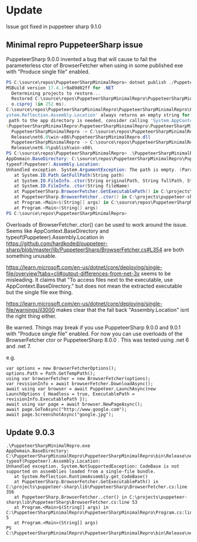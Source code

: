 # Update

Issue got fixed in puppeteer sharp 9.1.0

## Minimal repro PuppeteerSharp issue 

PuppeteerSharp 9.0.0 invented a bug that will cause to fail the parameterless ctor of BrowserFetcher when using in some published exe with "Produce single file" enabled.

``` powershell
PS C:\source\repos\PuppeteerSharpMinimalRepro> dotnet publish ./PuppeteerSharpMinimalRepro --configuration Release -f net6.0 -p:PublishProfile=FolderProfile
MSBuild version 17.4.1+9a89d02ff for .NET
  Determining projects to restore...
  Restored C:\source\repos\PuppeteerSharpMinimalRepro\PuppeteerSharpMinimalRepro\PuppeteerSharpMinimalRepr
  o.csproj (in 252 ms).
C:\source\repos\PuppeteerSharpMinimalRepro\PuppeteerSharpMinimalRepro\Program.cs(4,59): warning IL3000: 'S
ystem.Reflection.Assembly.Location' always returns an empty string for assemblies embedded in a single-file app. If the
 path to the app directory is needed, consider calling 'System.AppContext.BaseDirectory'. [C:\source\repos
\PuppeteerSharpMinimalRepro\PuppeteerSharpMinimalRepro\PuppeteerSharpMinimalRepro.csproj]
  PuppeteerSharpMinimalRepro -> C:\source\repos\PuppeteerSharpMinimalRepro\PuppeteerSharpMinimalRepro\bin\
  Release\net6.0\win-x86\PuppeteerSharpMinimalRepro.dll
  PuppeteerSharpMinimalRepro -> C:\source\repos\PuppeteerSharpMinimalRepro\PuppeteerSharpMinimalRepro\bin\
  Release\net6.0\publish\win-x86\
PS C:\source\repos\PuppeteerSharpMinimalRepro> .\PuppeteerSharpMinimalRepro\bin\Release\net6.0\publish\win-x86\PuppeteerSharpMinimalRepro.exe
AppDomain.BaseDirectory: C:\source\repos\PuppeteerSharpMinimalRepro\PuppeteerSharpMinimalRepro\bin\Release\net6.0\publish\win-x86\
typeof(Puppeteer).Assembly.Location:
Unhandled exception. System.ArgumentException: The path is empty. (Parameter 'path')
   at System.IO.Path.GetFullPath(String path)
   at System.IO.FileInfo..ctor(String originalPath, String fullPath, String fileName, Boolean isNormalized)
   at System.IO.FileInfo..ctor(String fileName)
   at PuppeteerSharp.BrowserFetcher.GetExecutablePath() in C:\projects\puppeteer-sharp\lib\PuppeteerSharp\BrowserFetcher.cs:line 354
   at PuppeteerSharp.BrowserFetcher..ctor() in C:\projects\puppeteer-sharp\lib\PuppeteerSharp\BrowserFetcher.cs:line 53
   at Program.<Main>$(String[] args) in C:\source\repos\PuppeteerSharpMinimalRepro\PuppeteerSharpMinimalRepro\Program.cs:line 5
   at Program.<Main>(String[] args)
PS C:\source\repos\PuppeteerSharpMinimalRepro>

```

Overloads of BrowserFetcher..ctor() can be used to work around the issue. Seems like AppContext.BaseDirectory and typeof(Puppeteer).Assembly.Location in https://github.com/hardkoded/puppeteer-sharp/blob/master/lib/PuppeteerSharp/BrowserFetcher.cs#L354 are both something unusable.

https://learn.microsoft.com/en-us/dotnet/core/deploying/single-file/overview?tabs=cli#output-differences-from-net-3x seems to be misleading. It claims that "To access files next to the executable, use AppContext.BaseDirectory." but does not mean the extracted executable but the single file exe thing.

https://learn.microsoft.com/en-us/dotnet/core/deploying/single-file/warnings/il3000 makes clear that the fall back "Assembly.Location" isnt the right thing either. 

Be warned. Things may break if you use PuppeteerSharp 9.0.0 and 9.0.1 with "Produce single file" enabled. For now you can use overloads of the BrowserFetcher ctor or PuppeteerSharp 8.0.0 . This was tested using .net 6 and .net 7.

e.g.

```
var options = new BrowserFetcherOptions();
options.Path = Path.GetTempPath();
using var browserFetcher = new BrowserFetcher(options);
var revisionInfo = await browserFetcher.DownloadAsync();
await using var browser = await Puppeteer.LaunchAsync(new LaunchOptions { Headless = true, ExecutablePath = revisionInfo.ExecutablePath });
await using var page = await browser.NewPageAsync();
await page.GoToAsync("http://www.google.com");
await page.ScreenshotAsync("google.jpg");
```

## Update 9.0.3

```
.\PuppeteerSharpMinimalRepro.exe
AppDomain.BaseDirectory: C:\PuppeteerSharpMinimalRepro\PuppeteerSharpMinimalRepro\bin\Release\net6.0\publish\
typeof(Puppeteer).Assembly.Location:
Unhandled exception. System.NotSupportedException: CodeBase is not supported on assemblies loaded from a single-file bundle.
   at System.Reflection.RuntimeAssembly.get_CodeBase()
   at PuppeteerSharp.BrowserFetcher.GetExecutablePath() in C:\projects\puppeteer-sharp\lib\PuppeteerSharp\BrowserFetcher.cs:line 356
   at PuppeteerSharp.BrowserFetcher..ctor() in C:\projects\puppeteer-sharp\lib\PuppeteerSharp\BrowserFetcher.cs:line 53
   at Program.<Main>$(String[] args) in C:\PuppeteerSharpMinimalRepro\PuppeteerSharpMinimalRepro\Program.cs:line 5
   at Program.<Main>(String[] args)
PS C:\PuppeteerSharpMinimalRepro\PuppeteerSharpMinimalRepro\bin\Release\net6.0\publish>
```
